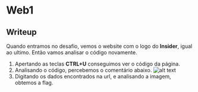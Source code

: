 # Web1

## Writeup

Quando entramos no desafio, vemos o website com o logo do **Insider**, igual ao ultimo.
Então vamos analisar o código novamente.
1. Apertando as teclas **CTRL+U** conseguimos ver o código da página.
2. Analisando o código, percebemos o comentário abaixo.
![alt text](https://raw.githubusercontent.com/insidersec/ctf_writeups/master/img/web1.png)
3. Digitando os dados encontrados na url, e analisando a imagem, obtemos a flag.
